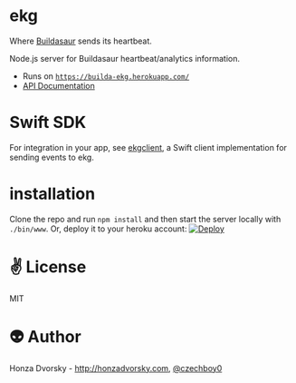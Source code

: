 # ekg
Where [Buildasaur](https://github.com/czechboy0/buildasaur) sends its heartbeat.

Node.js server for Buildasaur heartbeat/analytics information.

- Runs on [`https://builda-ekg.herokuapp.com/`](https://builda-ekg.herokuapp.com/)
- [API Documentation](http://docs.ekg.apiary.io/#)

# Swift SDK
For integration in your app, see [ekgclient](https://github.com/czechboy0/ekgclient), a Swift client implementation for sending events to ekg.

# installation
Clone the repo and run `npm install` and then start the server locally with `./bin/www`. 
Or, deploy it to your heroku account: [![Deploy](https://www.herokucdn.com/deploy/button.png)](https://heroku.com/deploy)

# :v: License
MIT

# :alien: Author
Honza Dvorsky - http://honzadvorsky.com, [@czechboy0](http://twitter.com/czechboy0)
